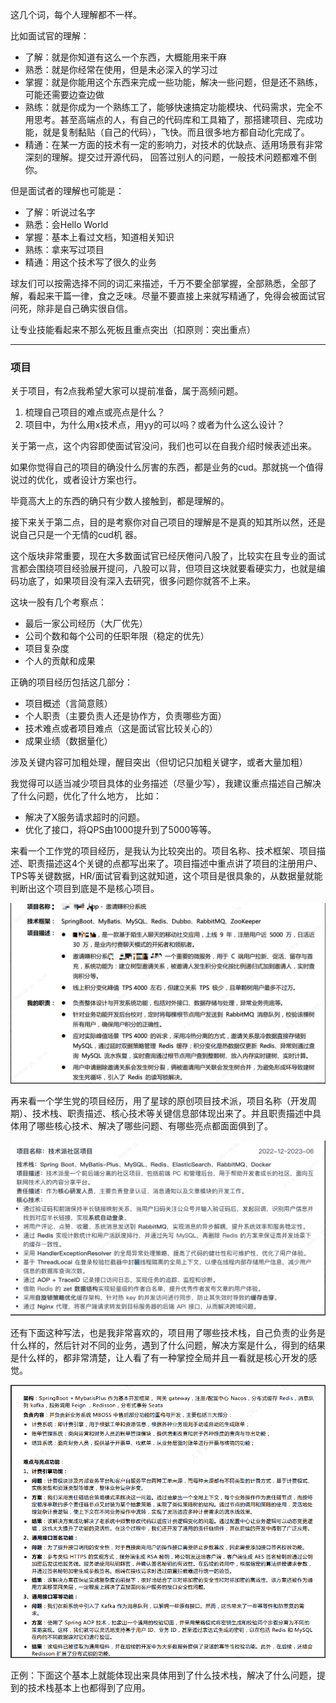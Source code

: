这几个词，每个人理解都不一样。

比如面试官的理解：
- 了解：就是你知道有这么一个东西，大概能用来干麻
- 熟悉：就是你经常在使用，但是未必深入的学习过
- 掌握：就是你能用这个东西来完成一些功能，解决一些问题，但是还不熟练，可能还需要边查边做
- 熟练：就是你成为一个熟练工了，能够快速搞定功能模块、代码需求，完全不用思考。甚至高端点的人，有自己的代码库和工具箱了，那搭建项目、完成功能，就是复制黏贴（自己的代码），飞快。而且很多地方都自动化完成了。
- 精通：在某一方面的技术有一定的影响力，对技术的优缺点、适用场景有非常深刻的理解。提交过开源代码，
回答过别人的问题，一般技术问题都难不倒你。

但是面试者的理解也可能是：
- 了解：听说过名字
- 熟悉：会Hello World
- 掌握：基本上看过文档，知道相关知识
- 熟练：拿来写过项目
- 精通：用这个技术写了很久的业务

球友们可以按需选择不同的词汇来描述，千万不要全部掌握，全部熟悉，全部了解，看起来干篇一律，食之乏味。尽量不要直接上来就写精通了，免得会被面试官问死，除非是自己确实很自信。

让专业技能看起来不那么死板且重点突出（扣原则：突出重点）

---

### 项目

关于项目，有2点我希望大家可以提前准备，属于高频问题。
1. 梳理自己项目的难点或亮点是什么？
2. 项目中，为什么用x技术点，用yy的可以吗？或者为什么这么设计？

关于第一点，这个内容即使面试官没问，我们也可以在自我介绍时候表述出来。

如果你觉得自己的项目的确没什么厉害的东西，都是业务的cud。那就挑一个值得说过的优化，或者设计方案也行。

毕竟高大上的东西的确只有少数人接触到，都是理解的。


接下来关于第二点，目的是考察你对自己项目的理解是不是真的知其所以然，还是说自己只是一个无情的cud机
器。


这个版块非常重要，现在大多数面试官已经厌倦问八股了，比较实在且专业的面试言都会围绕项目经验展开提问，八股可以背，但项目这块就要看硬实力，也就是编码功底了，如果项目没有深入去研究，很多问题你就答不上来。

这块一股有几个考察点：
- 最后一家公司经历（大厂优先）
- 公司个数和每个公司的任职年限（稳定的优先）
- 项目复杂度
- 个人的贡献和成果
  
正确的项目经历包括这几部分：
- 项目概述（言简意赅）
- 个人职责（主要负责人还是协作方，负责哪些方面）
- 技术难点或者项目难点（这是面试官比较关心的）
- 成果业绩（数据量化）
  
涉及关键内容可加粗处理，醒目突出（但切记只加粗关键字，或者大量加粗）


我觉得可以适当减少项目具体的业务描述（尽量少写），我建议重点描述自己解决了什么问题，优化了什么地方，
比如：
- 解决了X服务请求超时的问题。
- 优化了接口，将QPS由1000提升到了5000等等。

来看一个工作党的项目经历，是我认为比较突出的。项目名称、技术框架、项目描述、职责描述这4个关键的点都写出来了。项目描述中重点讲了项目的注册用户、TPS等关键数据，HR/面试官看到这就知道，这个项目是很具象的，从数据量就能判断出这个项目到底是不是核心项目。

![](../images/简历项目1.png)

再来看一个学生党的项目经历，用了星球的原创项目技术派，项目名称（开发周期）、技术栈、职责描述、核心技术等关键信息部体现出来了。并且职责描述中具体用了哪些核心技术、解决了哪些问题、有哪些亮点都面面俱到了。

![](../images/简历项目2.png)


还有下面这种写法，也是我非常喜欢的，项目用了哪些技术栈，自己负责的业务是什么样的，然后针对不同的业务，遇到了什么问题，解决方案是什么，得到的结果是什么样的，都非常清楚，让人看了有一种掌控全局并且一看就是核心开发的感觉。

![](../images/简历项目3.png)

正例：下面这个基本上就能体现出来具体用到了什么技术栈，解决了什么问题，提到的技术栈基本上也都得到了应用。









